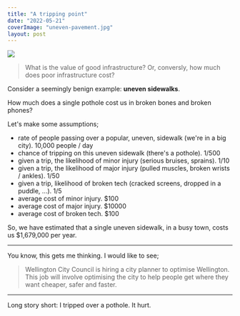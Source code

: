 ```yaml
---
title: "A tripping point"
date: "2022-05-21"
coverImage: "uneven-pavement.jpg"
layout: post
---
```


![]({{site.baseurl}}/images/{{page.coverImage}})

> What is the value of good infrastructure? Or, conversly, how much does poor infrastructure cost?

Consider a seemingly benign example: **uneven sidewalks**.

How much does a single pothole cost us in broken bones and broken phones?

Let's make some assumptions;

- rate of people passing over a popular, uneven, sidewalk (we're in a big city). 10,000 people / day
- chance of tripping on this uneven sidewalk (there's a pothole). 1/500
- given a trip, the likelihood of minor injury (serious bruises, sprains). 1/10
- given a trip, the likelihood of major injury (pulled muscles, broken wrists / ankles). 1/50
- given a trip, likelihood of broken tech (cracked screens, dropped in a puddle, ...). 1/5
- average cost of minor injury. $100
- average cost of major injury. $10000
- average cost of broken tech. $100

So, we have estimated that a single uneven sidewalk, in a busy town, costs us $1,679,000 per year.

* * *

You know, this gets me thinking. I would like to see;

> Wellington City Council is hiring a city planner to optimise Wellington. This job will involve optimising the city to help people get where they want cheaper, safer and faster.

* * *

Long story short: I tripped over a pothole. It hurt.
